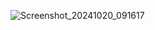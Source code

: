 ![Screenshot_20241020_091617](https://github.com/user-attachments/assets/498a30bb-74da-4144-a989-ac9aa660cfd2)
